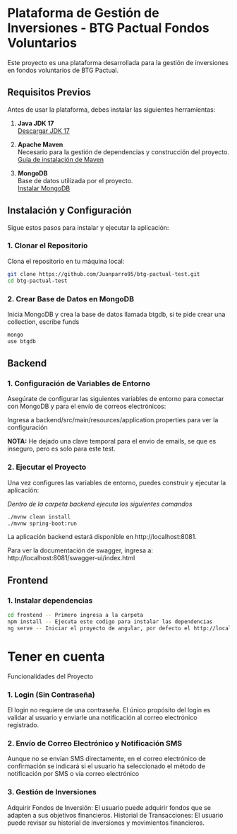 # Plataforma de Gestión de Inversiones - BTG Pactual Fondos Voluntarios

Este proyecto es una plataforma desarrollada para la gestión de inversiones en fondos voluntarios de BTG Pactual. 

## Requisitos Previos

Antes de usar la plataforma, debes instalar las siguientes herramientas:

1. **Java JDK 17**  
   [Descargar JDK 17](https://www.oracle.com/java/technologies/javase-jdk17-downloads.html)

2. **Apache Maven**  
   Necesario para la gestión de dependencias y construcción del proyecto.  
   [Guía de instalación de Maven](https://maven.apache.org/install.html)

3. **MongoDB**  
   Base de datos utilizada por el proyecto.  
   [Instalar MongoDB](https://docs.mongodb.com/manual/installation/)

## Instalación y Configuración

Sigue estos pasos para instalar y ejecutar la aplicación:

### 1. Clonar el Repositorio

Clona el repositorio en tu máquina local:

```bash
git clone https://github.com/Juanparro95/btg-pactual-test.git
cd btg-pactual-test
```

### 2. Crear Base de Datos en MongoDB

Inicia MongoDB y crea la base de datos llamada btgdb, si te pide crear una collection, escribe funds

```bash
mongo
use btgdb
```

## Backend

### 1. Configuración de Variables de Entorno

Asegúrate de configurar las siguientes variables de entorno para conectar con MongoDB y para el envío de correos electrónicos:

Ingresa a backend/src/main/resources/application.properties para ver la configuración

**NOTA:** He dejado una clave temporal para el envio de emails, se que es inseguro, pero es solo para este test.

### 2. Ejecutar el Proyecto

Una vez configures las variables de entorno, puedes construir y ejecutar la aplicación:

*Dentro de la carpeta backend ejecuta los siguientes comandos*

```bash
./mvnw clean install
./mvnw spring-boot:run
```

La aplicación backend estará disponible en http://localhost:8081.

Para ver la documentación de swagger, ingresa a: http://localhost:8081/swagger-ui/index.html

## Frontend

### 1. Instalar dependencias

```bash
cd frontend -- Primero ingresa a la carpeta
npm install -- Ejecuta este codigo para instalar las dependencias
ng serve -- Iniciar el proyecto de angular, por defecto el http://localhost:4200
```

# **Tener en cuenta**

Funcionalidades del Proyecto

### 1. Login (Sin Contraseña)
El login no requiere de una contraseña. El único propósito del login es validar al usuario y enviarle una notificación al correo electrónico registrado.

### 2. Envío de Correo Electrónico y Notificación SMS
Aunque no se envían SMS directamente, en el correo electrónico de confirmación se indicará si el usuario ha seleccionado el método de notificación por SMS o via correo electrónico

### 3. Gestión de Inversiones
Adquirir Fondos de Inversión: El usuario puede adquirir fondos que se adapten a sus objetivos financieros.
Historial de Transacciones: El usuario puede revisar su historial de inversiones y movimientos financieros.
